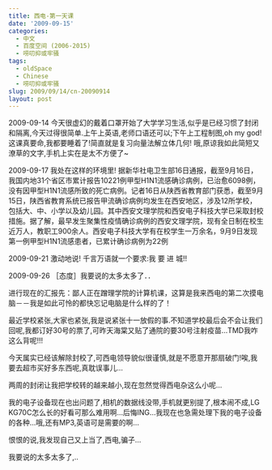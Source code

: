 ```yaml
---
title: 西电-第一天课
date: '2009-09-15'
categories:
  - 中文
  - 百度空间 (2006-2015)
  - 唠叨抑或牢骚
tags:
  - oldSpace
  - Chinese
  - 唠叨抑或牢骚
slug: 2009/09/14/cn-20090914
layout: post
---
```

2009-09-14
今天很虚幻的戴着口罩开始了大学学习生活,似乎是已经习惯了封闭和隔离,今天过得很简单.上午上英语,老师口语还可以;下午上工程制图,oh my god!这课真要命,我都要睡着了!简直就是复习向量法解立体几何! 哦,原谅我如此简短又潦草的文字,手机上实在是太不方便了~

 2009-09-17
我处在这样的环境里!
据新华社电卫生部16日通报，截至9月16日，我国内地31个省区市累计报告10221例甲型H1N1流感确诊病例，已治愈6098例，没有因甲型H1N1流感所致的死亡病例。记者16日从陕西省教育部门获悉，截至9月15日，陕西省教育系统已报告甲流确诊病例均发生在西安地区，涉及12所学校，包括大、中、小学以及幼儿园。其中西安文理学院和西安电子科技大学已采取封校措施。据了解，最早发生聚集性疫情确诊病例的西安文理学院，现有全日制在校生近万人，教职工900余人。西安电子科技大学有在校学生一万余名，9月9日发现第一例甲型H1N1流感患者，已累计确诊病例为22例

 2009-09-21
激动地说!
千言万语就一个要求:我 要 进 城!!

 2009-09-26
［态度］我要说的太多太多了．．

 进行现在的汇报先：鄙人正在蹭理学院的计算机课，这算是我来西电的第二次摸电脑－－我是如此可怜的都快忘记电脑是什么样的了！

 最近学校紧张,大家也紧张,我是说紧张十一放假的事.不知道学校最后会不会让我们回呢,我都订好30号的票了,可昨天海棠又贴了通院的要30号注射疫苗…TMD我咋这么背呢!!!

 今天属实已经该解除封校了,可西电领导貌似很谨慎,就是不愿意开那扇破门!唉,我要去超市买好多东西呢,真耽误事儿…

 两周的封闭让我把学校转的越来越小,现在忽然觉得西电杂这么小呢…

 我的电子设备现在也出问题了,相机的数据线没带,手机就更别提了,根本闹不成,LG KG70C怎么长的好看可那么难用啊…后悔ING…我现在也急需处理下我的电子设备的各种…哦,还有MP3,英语可是需要的啊…

 恨恨的说,我发现自己又上当了,西电,骗子…

 我要说的太多太多了,..

